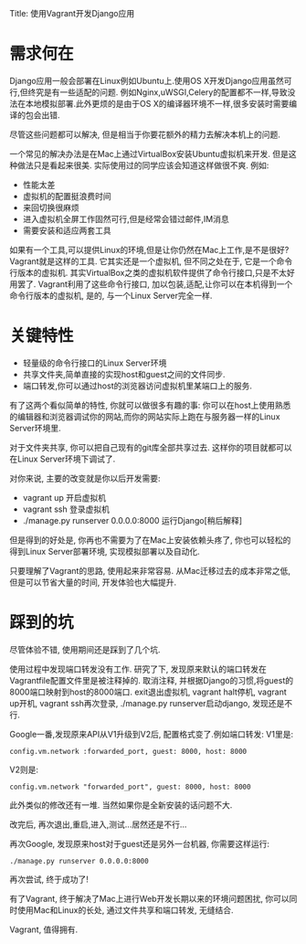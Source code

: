 Title: 使用Vagrant开发Django应用

# 需求何在
Django应用一般会部署在Linux例如Ubuntu上.使用OS X开发Django应用虽然可行,但终究是有一些适配的问题. 例如Nginx,uWSGI,Celery的配置都不一样,导致没法在本地模拟部署.此外更烦的是由于OS X的编译器环境不一样,很多安装时需要编译的包会出错. 

尽管这些问题都可以解决, 但是相当于你要花额外的精力去解决本机上的问题.

一个常见的解决办法是在Mac上通过VirtualBox安装Ubuntu虚拟机来开发. 但是这种做法只是看起来很美. 实际使用过的同学应该会知道这样做很不爽. 例如:

* 性能太差
* 虚拟机的配置挺浪费时间
* 来回切换很麻烦
* 进入虚拟机全屏工作固然可行,但是经常会错过邮件,IM消息
* 需要安装和适应两套工具

如果有一个工具,可以提供Linux的环境,但是让你仍然在Mac上工作,是不是很好? Vagrant就是这样的工具.
它其实还是一个虚拟机, 但不同之处在于, 它是一个命令行版本的虚拟机.
其实VirtualBox之类的虚拟机软件提供了命令行接口,只是不太好用罢了.
Vagrant利用了这些命令行接口, 加以包装,适配,让你可以在本机得到一个命令行版本的虚拟机, 是的, 与一个Linux Server完全一样.

# 关键特性
* 轻量级的命令行接口的Linux Server环境
* 共享文件夹,简单直接的实现host和guest之间的文件同步.
* 端口转发,你可以通过host的浏览器访问虚拟机里某端口上的服务.

有了这两个看似简单的特性, 你就可以做很多有趣的事:
你可以在host上使用熟悉的编辑器和浏览器调试你的网站,而你的网站实际上跑在与服务器一样的Linux Server环境里.

对于文件夹共享, 你可以把自己现有的git库全部共享过去. 这样你的项目就都可以在Linux Server环境下调试了.

对你来说, 主要的改变就是你以后开发需要:
* vagrant up 开启虚拟机
* vagrant ssh 登录虚拟机
* ./manage.py runserver 0.0.0.0:8000 运行Django[稍后解释]

但是得到的好处是, 你再也不需要为了在Mac上安装依赖头疼了, 你也可以轻松的得到Linux Server部署环境, 实现模拟部署以及自动化. 


只要理解了Vagrant的思路, 使用起来非常容易. 从Mac迁移过去的成本非常之低,但是可以节省大量的时间, 开发体验也大幅提升.

# 踩到的坑
尽管体验不错, 使用期间还是踩到了几个坑.

使用过程中发现端口转发没有工作. 研究了下, 发现原来默认的端口转发在Vagrantfile配置文件里是被注释掉的.
取消注释, 并根据Django的习惯,将guest的8000端口映射到host的8000端口.
exit退出虚拟机, vagrant halt停机, vagrant up开机, vagrant ssh再次登录, ./manage.py runserver启动django, 发现还是不行.

Google一番,发现原来API从V1升级到V2后, 配置格式变了.例如端口转发:
V1里是:

    config.vm.network :forwarded_port, guest: 8000, host: 8000
    
V2则是:

    config.vm.network "forwarded_port", guest: 8000, host: 8000
    
此外类似的修改还有一堆. 当然如果你是全新安装的话问题不大.
  
改完后, 再次退出,重启,进入,测试...居然还是不行...

再次Google, 发现原来host对于guest还是另外一台机器, 你需要这样运行:

    ./manage.py runserver 0.0.0.0:8000
    
再次尝试, 终于成功了!

有了Vagrant, 终于解决了Mac上进行Web开发长期以来的环境问题困扰, 你可以同时使用Mac和Linux的长处, 通过文件共享和端口转发, 无缝结合.

Vagrant, 值得拥有.


